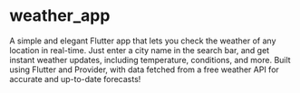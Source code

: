 # weather_app
A simple and elegant Flutter app that lets you check the weather of any location in real-time. Just enter a city name in the search bar, and get instant weather updates, including temperature, conditions, and more. Built using Flutter and Provider, with data fetched from a free weather API for accurate and up-to-date forecasts!